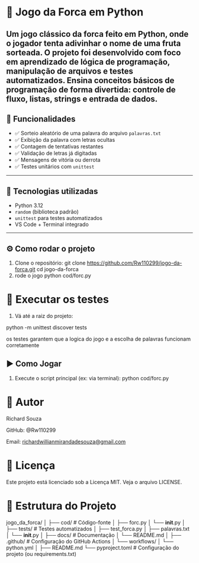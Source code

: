 # 🎯 Jogo da Forca em Python

Um jogo clássico da forca feito em Python, onde o jogador tenta adivinhar o nome de uma fruta sorteada. O projeto foi desenvolvido com foco em aprendizado de lógica de programação, manipulação de arquivos e testes automatizados.
Ensina conceitos básicos de programação de forma divertida: controle de fluxo, listas, strings e entrada de dados. 
---

## 🚀 Funcionalidades

- ✅ Sorteio aleatório de uma palavra do arquivo `palavras.txt`
- ✅ Exibição da palavra com letras ocultas
- ✅ Contagem de tentativas restantes
- ✅ Validação de letras já digitadas
- ✅ Mensagens de vitória ou derrota
- ✅ Testes unitários com `unittest`

---

## 🧰 Tecnologias utilizadas

- Python 3.12
- `random` (biblioteca padrão)
- `unittest` para testes automatizados
- VS Code + Terminal integrado

---

## ⚙ Como rodar o projeto

1. Clone o repositório:
git clone https://github.com/Rw110299/jogo-da-forca.git
cd jogo-da-forca
2. rode o jogo
 python cod/forc.py


# 🧪 Executar os testes
1. Vá até a raiz do projeto:
 
  python -m unittest discover tests

os testes garantem que a logica do jogo e a escolha de palavras funcionam corretamente

## ▶️ Como Jogar

1. Execute o script principal (ex: via terminal):
   python cod/forc.py

# 👤 Autor
Richard Souza

GitHub: @Rw110299

Email: richardwillianmirandadesouza@gmail.com

# 📄 Licença
Este projeto está licenciado sob a Licença MIT. Veja o arquivo LICENSE.

# 📂 Estrutura do Projeto

jogo_da_forca/
│
├── cod/                    # Código-fonte
│   ├── forc.py
│   └── __init__.py
│
├── tests/                  # Testes automatizados
│   ├── test_forca.py
│   ├── palavras.txt
│   └── __init__.py
│
├── docs/                   # Documentação
│   └── README.md
│
├── .github/                # Configuração do GitHub Actions
│   └── workflows/
│       └── python.yml
│
├── README.md
└── pyproject.toml          # Configuração do projeto (ou requirements.txt)
